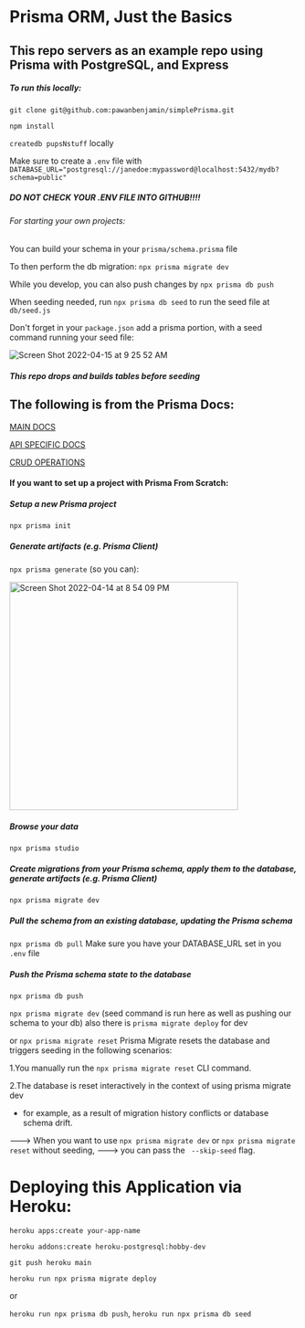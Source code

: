 # Prisma ORM, Just the Basics

## This repo servers as an example repo using Prisma with PostgreSQL, and Express

##### To run this locally:

```git clone git@github.com:pawanbenjamin/simplePrisma.git```

```npm install```

 ```createdb pupsNstuff``` locally

Make sure to create a ```.env``` file with
```DATABASE_URL="postgresql://janedoe:mypassword@localhost:5432/mydb?schema=public"```

##### DO NOT CHECK YOUR .ENV FILE INTO GITHUB!!!!

###### For starting your own projects:

You can build your schema in your ```prisma/schema.prisma``` file

To then perform the db migration:
```npx prisma migrate dev```

While you develop, you can also push changes by
```npx prisma db push```

When seeding needed, run ```npx prisma db seed``` to run the seed file at ```db/seed.js```

Don't forget in your `package.json` add a prisma portion, with a seed command running your seed file:

![Screen Shot 2022-04-15 at 9 25 52 AM](https://user-images.githubusercontent.com/62716484/163576247-97c3d2dc-c251-425f-a102-df544a15791d.png)

##### This repo drops and builds tables before seeding

## The following is from the Prisma Docs:

[MAIN DOCS](https://www.prisma.io/docs/)


[API SPECIFIC DOCS](https://www.prisma.io/docs/reference/api-reference/prisma-client-reference)


[CRUD OPERATIONS](https://www.prisma.io/docs/concepts/components/prisma-client/crud)


#### If you want to set up a project with Prisma From Scratch:
##### Setup a new Prisma project
  ```npx prisma init```

##### Generate artifacts (e.g. Prisma Client)
  ```npx prisma generate```
  (so you can):
  
<img width="400" alt="Screen Shot 2022-04-14 at 8 54 09 PM" src="https://user-images.githubusercontent.com/62716484/163500929-976423a9-7a2b-4144-a768-5db6c2fd3a08.png">


##### Browse your data
  ```npx prisma studio```

##### Create migrations from your Prisma schema, apply them to the database, generate artifacts (e.g. Prisma Client)
  ```npx prisma migrate dev```
  
 ##### Pull the schema from an existing database, updating the Prisma schema
  ```npx prisma db pull```
Make sure you have your DATABASE_URL set in you ```.env``` file

##### Push the Prisma schema state to the database
  ```npx prisma db push```

```npx prisma migrate dev``` (seed command is run here as well as pushing our schema to your db)
also there is ```prisma migrate deploy``` for dev

or ```npx prisma migrate reset```
Prisma Migrate resets the database and triggers seeding in the following scenarios:

1.You manually run the ```npx prisma migrate reset``` CLI command.

2.The database is reset interactively in the context of using prisma migrate dev 
   - for example, as a result of migration history conflicts or database schema drift.

---> When you want to use ```npx prisma migrate dev``` or ```npx prisma migrate reset``` without seeding, 
---> you can pass the ``` --skip-seed``` flag.



# Deploying this Application via Heroku:

```heroku apps:create your-app-name```

```heroku addons:create heroku-postgresql:hobby-dev```

```git push heroku main```

```heroku run npx prisma migrate deploy```

or 

```heroku run npx prisma db push```,
```heroku run npx prisma db seed```

